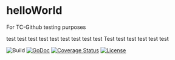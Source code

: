 # helloWorld
For TC-Github testing purposes

test test test test test test test test test Test test test test test test

![Build](https://travis-ci.org/taskcluster/taskcluster-client-go.svg?branch=master)
[![GoDoc](https://godoc.org/github.com/taskcluster/taskcluster-client-go?status.svg)](https://godoc.org/github.com/taskcluster/taskcluster-client-go)
[![Coverage Status](https://coveralls.io/repos/taskcluster/taskcluster-client-go/badge.svg?branch=master&service=github)](https://coveralls.io/github/taskcluster/taskcluster-client-go?branch=master)
[![License](https://img.shields.io/badge/license-MPL%202.0-orange.svg)](http://mozilla.org/MPL/2.0)

